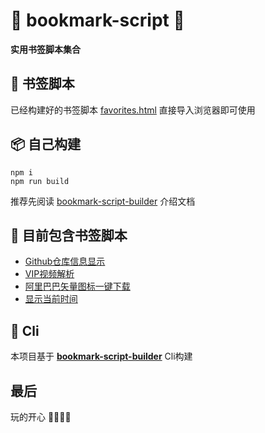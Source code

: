 # 🔖 bookmark-script 🔖

**实用书签脚本集合**

## 🔖 书签脚本

已经构建好的书签脚本 [favorites.html](./dist/favorites.html) 直接导入浏览器即可使用

## 📦 自己构建

```shell
npm i
npm run build
```

推荐先阅读 [bookmark-script-builder](https://github.com/xiaohuohumax/bookmark-script-builder/tree/main/packages/bookmark-script#readme) 介绍文档

## 📄 目前包含书签脚本

+ [Github仓库信息显示](./src/public/github.com/showReposInfo/index.ts)
+ [VIP视频解析](./src/public/vip/video/index.ts)
+ [阿里巴巴矢量图标一键下载](./src/public/www.iconfont.cn/downloadIcons/index.ts)
+ [显示当前时间](./src/public/common/clock/clock.ts)

## 🔗 Cli

本项目基于 **[bookmark-script-builder](https://github.com/xiaohuohumax/bookmark-script-builder)** Cli构建

## 最后

玩的开心 🎉🎉🎉🎉